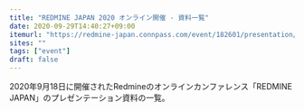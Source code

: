 ```yaml
---
title: "REDMINE JAPAN 2020 オンライン開催 - 資料一覧"
date: 2020-09-29T14:40:27+09:00
itemurl: "https://redmine-japan.connpass.com/event/182601/presentation/"
sites: ""
tags: ["event"]
draft: false
---
```


2020年9月18日に開催されたRedmineのオンラインカンファレンス「REDMINE JAPAN」のプレゼンテーション資料の一覧。


